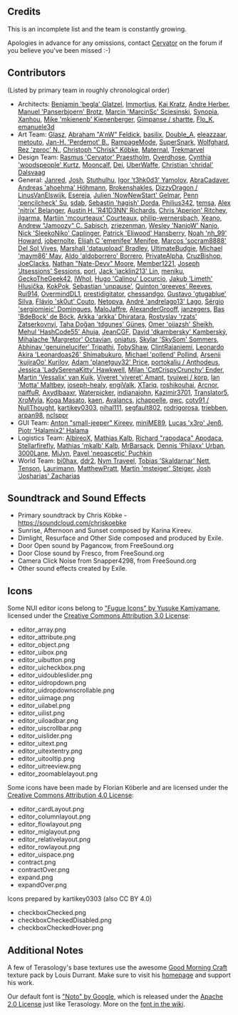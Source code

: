 ﻿Credits
--------

This is an incomplete list and the team is constantly growing.

Apologies in advance for any omissions, contact [Cervator](http://forum.terasology.org/members/cervator.2/) on the forum if you believe you've been missed :-)

Contributors
--------

(Listed by primary team in roughly chronological order)

* Architects: [Benjamin 'begla' Glatzel](https://github.com/begla), [Immortius](https://github.com/immortius), [Kai Kratz](http://forum.terasology.org/members/kai-kratz.53/), [Andre Herber](https://github.com/aherber), [Manuel 'Panserbjoern' Brotz](https://github.com/mbrotz/), [Marcin 'MarcinSc' Sciesinski](https://github.com/MarcinSc), [Synopia](https://github.com/synopia), [Xanhou](https://github.com/Xanhou), [Mike 'mkienenb' Kienenberger](https://github.com/mkienenb), [Gimpanse / shartte](https://github.com/shartte), [Flo_K](https://github.com/flo), [emanuele3d](https://github.com/emanuele3d)
* Art Team: [Glasz](https://github.com/glasz), [Abraham "A'nW" Feldick](http://forum.terasology.org/members/anw.63/), [basilix](http://forum.terasology.org/members/basilix.311/), [Double_A](https://github.com/Double-A-92), [eleazzaar](http://forum.terasology.org/members/eleazzaar.100/), [metouto](https://github.com/metouto), [Jan-H. 'Perdemot' B.](https://github.com/Perdemot), [RampageMode](https://github.com/RampageMode), [SuperSnark](https://github.com/SuperSnark), [Wolfghard](http://forum.terasology.org/members/wolfghard.242/), [Rez 'zproc' N.](https://github.com/zproc), [Christoph "Chrisk" Köbke](https://github.com/ChrisKoebke), [Maternal](http://forum.terasology.org/members/maternal.810/), [Trekmarvel](https://github.com/Trekmarvel)
* Design Team: [Rasmus 'Cervator' Praestholm](https://github.com/Cervator), [Overdhose](https://github.com/Overdhose), [Cynthia 'woodspeople' Kurtz](http://forum.terasology.org/members/woodspeople.34/), [Mooncalf](http://forum.terasology.org/members/mooncalf.64/), [Dei](http://forum.terasology.org/members/dei.104/), [UberWaffe](https://github.com/UberWaffe), [Christian 'chridal' Dalsvaag](http://forum.terasology.org/members/chridal.1138/)
* General: [Janred](https://github.com/Janred), [Josh](https://github.com/Joshy426), [Stuthulhu](https://github.com/Stuthulhu), [Igor 't3hk0d3' Yamolov](https://github.com/t3hk0d3), [AbraCadaver](http://forum.terasology.org/members/abracadaver.511/), [Andreas 'ahoehma' Höhmann](https://github.com/ahoehma), [Brokenshakles](http://forum.terasology.org/members/brokenshakles.54/), [DizzyDragon / LinusVanElswijk](https://github.com/LinusVanElswijk), [Esereja](https://github.com/esapetri), [Julien 'NowNewStart' Gelmar](https://github.com/NowNewStart), [Penn 'pencilcheck' Su](https://github.com/pencilcheck), [sdab](https://github.com/sdab), [Sebastin 'hagish' Dorda](https://github.com/hagish), [Philius342](https://github.com/Philius342), [temsa](https://github.com/temsa), [Alex 'nitrix' Belanger](https://github.com/nitrix), [Austin H. 'R41D3NN' Richards](https://github.com/R41D3NN), [Chris 'Aperion' Ritchey](https://github.com/Aperion), [ilgarma](https://github.com/IlGarma), [Martijn 'mcourteaux' Courteaux](https://github.com/mcourteaux), [philip-wernersbach](https://github.com/philip-wernersbach), [Xeano](http://forum.terasology.org/members/xeano.918/), [Andrew "Jamoozy" C. Sabisch](https://github.com/jamoozy), [zriezenman](https://github.com/zriezenman), [Wesley 'NanjoW' Nanjo](https://github.com/NanjoW), [Nick 'SleekoNiko' Caplinger](https://github.com/NickCaplinger), [Patrick 'Eliwood' Hansberry](https://github.com/Eliwood), [Noah 'nh_99' Howard](https://github.com/nh-99), [jobernolte](https://github.com/jobernolte), [Elijah C 'emenifee' Menifee](https://github.com/emenifee), [Marcos 'socram8888' Del Sol Vives](https://github.com/socram8888), [Marshall 'dataupload' Bradley](https://github.com/marshallb93), [UltimateBudgie](https://github.com/UltimateBudgie), [Michael 'maym86' May](https://github.com/maym86), [Aldo 'aldoborrero' Borrero](https://github.com/aldoborrero), [PrivateAlpha](https://github.com/PrivateAlpha), [CruzBishop](https://github.com/CruzBishop), [JoeClacks](https://github.com/JoeClacks), [Nathan "Nate-Devv" Moore](https://github.com/Nate-Devv), [Member1221](https://github.com/Member1221), [Joseph 'Jtsessions' Sessions](https://github.com/Jtsessions), [porl](https://github.com/porl), [Jack 'jacklin213' Lin](https://github.com/jacklin213), [meniku](https://github.com/meniku), [GeckoTheGeek42](https://github.com/GeckoTheGeek42), [IWhoI](https://github.com/IWhoI), [Hugo 'Calinou' Locurcio](https://github.com/Calinou), [Jakub 'Limeth' Hlusička](https://github.com/Limeth), [KokPok](http://forum.terasology.org/members/kokpok.1398/), [Sebastian 'unpause'](https://github.com/unpause), [Quinton 'qreeves' Reeves](https://github.com/qreeves), [Rui914](https://github.com/Rui914), [OvermindDL1](https://github.com/OvermindDL1), [prestidigitator](https://github.com/prestidigitator), [chessandgo](https://github.com/chessandgo), [Gustavo 'gtugablue' Silva](https://github.com/gtugablue), [Flávio 'sk0ut' Couto](https://github.com/Sk0ut), [Netopya](https://github.com/Netopya), [André 'andrelago13' Lago](https://github.com/andrelago13), [Sérgio 'sergiomieic' Domingues](https://github.com/sergiomieic), [MaloJaffre](https://github.com/MaloJaffre), [AlexanderGrooff](https://github.com/AlexanderGrooff), [janzegers](https://github.com/JanZegers), [Bas 'BdeBock' de Böck](https://github.com/BdeBock), [Arkka 'arkka' Dhiratara](https://github.com/arkka), [Rostyslav 'rzats' Zatserkovnyi](https://github.com/rzats), [Taha Doğan 'tdgunes' Güneş](https://github.com/tdgunes), [Omer 'oijazsh' Sheikh](https://github.com/oijazsh), [Mehul 'HashCode55' Ahuja](https://github.com/HashCode55), [JeanCGF](https://github.com/JeanCGF), [David 'dkambersky' Kamberský](https://github.com/dkambersky), [Mihalache 'Margretor' Octavian](https://github.com/Margretor), [oniatus](https://github.com/oniatus), [Skylar 'SkySom' Sommers](https://github.com/SkySom), [Abhinav 'genuinelucifer' Tripathi](https://github.com/genuinelucifer), [TobyShaw](https://github.com/TobyShaw), [ClintRajaniemi](https://github.com/ClintRajaniemi), [Leonardo Akira 'Leonardoas26' Shimabukuro](https://github.com/Leonardoas26), [Michael 'pollend' Pollind](https://github.com/pollend), [Arsenii 'kujiraOo' Kurilov](https://github.com/kujiraOo), [Adam 'planetguy32' Price](https://github.com/planetguy32), [portokaliu / Anthodeus](https://github.com/portokaliu), [Jessica 'LadySerenaKitty' Hawkwell](https://github.com/LadySerenaKitty), [Milan 'CptCrispyCrunchy' Ender](https://github.com/CptCrispyCrunchy), [Martin 'Vessalix' van Kuik](https://github.com/mtjvankuik), [Viveret 'viveret' Amant](https://github.com/viveret), [tyuiwei / korp](https://github.com/tyuiwei), [Ian 'Motta' Maltbey](https://github.com/MottaTheHutt), [joseph-healy](https://github.com/joseph-healy), [engiValk](https://github.com/engiValk), [XTariq](https://github.com/xrtariq2594), [roshikouhai](https://github.com/roshikouhai), [Arcnor](https://github.com/Arcnor), [naiffuR](https://github.com/naiffuR), [Axydlbaaxr](https://github.com/Axydlbaaxr), [Waterpicker](https://github.com/Waterpicker), [indianajohn](https://github.com/indianajohn), [Kazimir3701](https://github.com/AWebb3701), [Translator5](https://github.com/Translator5), [XroMyla](https://github.com/XroMyla), [Koga Masato](http://translate.terasology.org/user/masato462), [kaen](https://github.com/kaen), [Avalancs](https://github.com/Avalancs), [jchappelle](https://github.com/jchappelle), [qwc](https://github.com/qwc), [coty91 / NullThought](https://github.com/coty91), [kartikey0303](https://github.com/kartikey0303), [nihal111](https://github.com/nihal111), [segfault802](https://github.com/segfault802), [rodrigorosa](https://github.com/rodrigorosa), [triebben](https://github.com/triebben), [arpan98](https://github.com/arpan98), [nclsppr](https://github.com/nclsppr) 
* GUI Team: [Anton "small-jeeper" Kireev](https://github.com/small-jeeper), [miniME89](https://github.com/miniME89), [Lucas 'x3ro' Jenß](https://github.com/x3ro), [Piotr 'Halamix2' Halama](https://github.com/Halamix2)
* Logistics Team: [AlbireoX](https://github.com/AlbireoX), [Mathias Kalb](https://github.com/mkalb), [Richard "rapodaca" Apodaca](https://github.com/rapodaca), [Stellarfirefly](https://github.com/stellarfirefly), [Mathias 'mkalb' Kalb](https://github.com/mkalb), [MrBarsack](https://github.com/MrBarsack), [Dennis 'Philaxx' Urban](http://forum.terasology.org/members/philaxx.197/), [3000Lane](https://github.com/3000Lane), [MiJyn](http://forum.terasology.org/members/mijyn.905/), [Pavel 'neoascetic' Puchkin](https://github.com/neoascetic)
* World Team: [bi0hax](http://forum.terasology.org/members/b-0hax.94/), [ddr2](http://forum.terasology.org/members/ddr2.178/), [Nym Traveel](http://forum.terasology.org/members/nym-traveel.213/), [Tobias 'Skaldarnar' Nett](https://github.com/skaldarnar), [Tenson](http://forum.terasology.org/members/tenson.156/), [Laurimann](http://forum.terasology.org/members/laurimann.586/), [MatthewPratt](https://github.com/MatthewPratt), [Martin 'msteiger' Steiger](https://github.com/msteiger), [Josh 'Josharias' Zacharias](https://github.com/Josharias)

Soundtrack and Sound Effects
--------

* Primary soundtrack by Chris Köbke - https://soundcloud.com/chriskoebke
* Sunrise, Afternoon and Sunset composed by Karina Kireev.
* Dimlight, Resurface and Other Side composed and produced by Exile.
* Door Open sound by Pagancow, from FreeSound.org
* Door Close sound by Fresco, from FreeSound.org
* Camera Click Noise from Snapper4298, from FreeSound.org
* Other sound effects created by Exile.

Icons
--------

Some NUI editor icons belong to ["Fugue Icons" by Yusuke Kamiyamane](http://p.yusukekamiyamane.com/), licensed under the [Creative Commons Attribution 3.0 License](https://creativecommons.org/licenses/by/3.0/):

* editor_array.png
* editor_attribute.png
* editor_object.png
* editor_uibox.png
* editor_uibutton.png
* editor_uicheckbox.png
* editor_uidoubleslider.png
* editor_uidropdown.png
* editor_uidropdownscrollable.png
* editor_uiimage.png
* editor_uilabel.png
* editor_uilist.png
* editor_uiloadbar.png
* editor_uiscrollbar.png
* editor_uislider.png
* editor_uitext.png
* editor_uitextentry.png
* editor_uitooltip.png
* editor_uitreeview.png
* editor_zoomablelayout.png


Some icons have been made by Florian Köberle and are licensed under the [Creative Commons Attribution 4.0 License](https://creativecommons.org/licenses/by/4.0/):

* editor_cardLayout.png
* editor_columnlayout.png
* editor_flowlayout.png
* editor_miglayout.png
* editor_relativelayout.png
* editor_rowlayout.png
* editor_uispace.png
* contract.png
* contractOver.png
* expand.png
* expandOver.png

Icons prepared by kartikey0303 (also CC BY 4.0)

* checkboxChecked.png
* checkboxCheckedDisabled.png
* checkboxCheckedHover.png

Additional Notes
--------

A few of Terasology's base textures use the awesome [Good Morning Craft](http://www.minecraftforum.net/forums/mapping-and-modding/resource-packs/1227051-16x-good-morning-craft) texture pack by Louis Durrant. Make sure to visit his <a href="http://www.carrotcakestudios.co.uk/">homepage</a> and support his work.

Our default font is ["Noto" by Google](http://www.google.com/get/noto), which is released under the [Apache 2.0 License](http://www.apache.org/licenses/LICENSE-2.0.html) just like Terasology. More on the [font in the wiki](https://github.com/MovingBlocks/Terasology/wiki/Text-and-Font).
